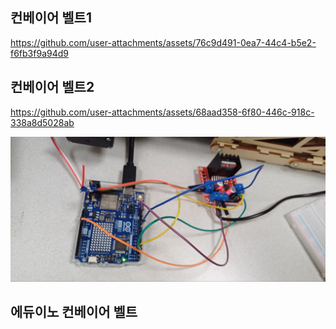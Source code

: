 ## 컨베이어 벨트1

https://github.com/user-attachments/assets/76c9d491-0ea7-44c4-b5e2-f6fb3f9a94d9


## 컨베이어 벨트2

https://github.com/user-attachments/assets/68aad358-6f80-446c-918c-338a8d5028ab

<img src="../images/arduino0002.jpg" width="650">


## 에듀이노 컨베이어 벨트

